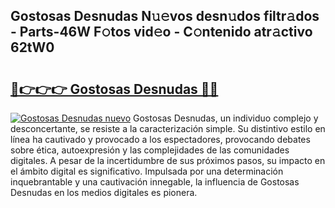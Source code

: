 ## Gostosas Desnudas N𝚞𝚎vos desn𝚞dos filtr𝚊dos - Parts-46W F𝚘tos vid𝚎o - C𝚘ntenido atr𝚊ctivo 62tW0

# <h2><a href="http://mb5tcta.tromn.icu/?c=Gostosas+Desnudas">🔗👉👉👉 Gostosas Desnudas 🔗🔗</a></h2>

[![Gostosas Desnudas nuevo](https://i.imgur.com/pEAQMta.gif)](http://mb5tcta.tromn.icu/?c=Gostosas+Desnudas)
Gostosas Desnudas, un individuo complejo y desconcertante, se resiste a la caracterización simple. Su distintivo estilo en línea ha cautivado y provocado a los espectadores, provocando debates sobre ética, autoexpresión y las complejidades de las comunidades digitales. A pesar de la incertidumbre de sus próximos pasos, su impacto en el ámbito digital es significativo. Impulsada por una determinación inquebrantable y una cautivación innegable, la influencia de Gostosas Desnudas en los medios digitales es pionera.
